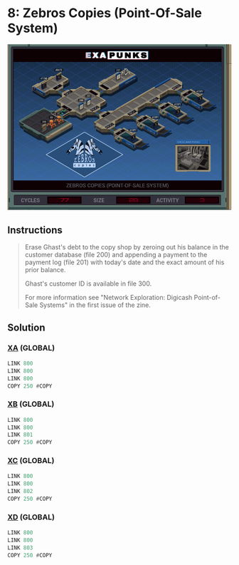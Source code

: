 # 8: Zebros Copies (Point-Of-Sale System)
<div align='center'><img src='PB006B.gif' /></div>

## Instructions
>Erase Ghast's debt to the copy shop by zeroing out his balance in the customer database (file 200) and appending a payment to the payment log (file 201) with today's date and the exact amount of his prior balance.
>
>Ghast's customer ID is available in file 300.
>
>For more information see "Network Exploration: Digicash Point-of-Sale Systems" in the first issue of the zine.

## Solution

### [XA](XA.exa) (GLOBAL)
```asm
LINK 800
LINK 800
LINK 800
COPY 250 #COPY
```

### [XB](XB.exa) (GLOBAL)
```asm
LINK 800
LINK 800
LINK 801
COPY 250 #COPY
```

### [XC](XC.exa) (GLOBAL)
```asm
LINK 800
LINK 800
LINK 802
COPY 250 #COPY
```

### [XD](XD.exa) (GLOBAL)
```asm
LINK 800
LINK 800
LINK 803
COPY 250 #COPY
```
